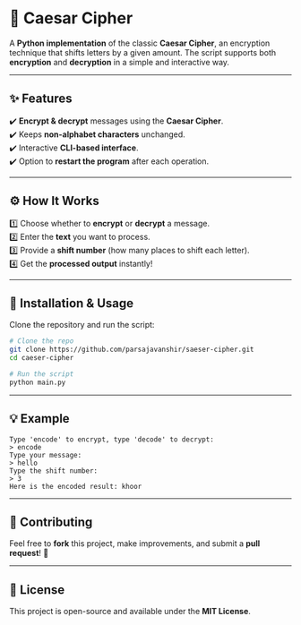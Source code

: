 # 🔐 Caesar Cipher

A **Python implementation** of the classic **Caesar Cipher**, an encryption technique that shifts letters by a given amount. The script supports both **encryption** and **decryption** in a simple and interactive way.

---
## ✨ Features
✔️ **Encrypt & decrypt** messages using the **Caesar Cipher**.  
✔️ Keeps **non-alphabet characters** unchanged.  
✔️ Interactive **CLI-based interface**.  
✔️ Option to **restart the program** after each operation.  

---
## ⚙️ How It Works
1️⃣ Choose whether to **encrypt** or **decrypt** a message.  
2️⃣ Enter the **text** you want to process.  
3️⃣ Provide a **shift number** (how many places to shift each letter).  
4️⃣ Get the **processed output** instantly!  

---
## 🚀 Installation & Usage
Clone the repository and run the script:
```bash
# Clone the repo
git clone https://github.com/parsajavanshir/saeser-cipher.git
cd caeser-cipher

# Run the script
python main.py
```

---
## 💡 Example
```
Type 'encode' to encrypt, type 'decode' to decrypt:
> encode
Type your message:
> hello
Type the shift number:
> 3
Here is the encoded result: khoor
```
---
## 🤝 Contributing
Feel free to **fork** this project, make improvements, and submit a **pull request**! 🚀

---
## 📜 License
This project is open-source and available under the **MIT License**.

